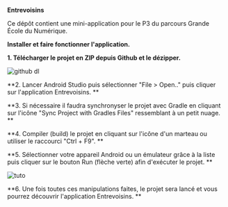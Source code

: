 **Entrevoisins**

Ce dépôt contient une mini-application pour le P3 du parcours Grande École du Numérique.

**Installer et faire fonctionner l'application.**

**1. Télécharger le projet en ZIP depuis Github et le dézipper.**

![github dl](https://user-images.githubusercontent.com/64955408/122775175-290e2c00-d2aa-11eb-8d5b-83330830af69.PNG)


**2. Lancer Android Studio puis sélectionner "File > Open.." puis cliquer sur l'application Entrevoisins. **

**3. Si nécessaire il faudra synchronyser le projet avec Gradle en cliquant sur l'icône "Sync Project with Gradles Files" ressemblant à un petit nuage. **

**4. Compiler (build) le projet en cliquant sur l'icône d'un marteau ou utiliser le raccourci "Ctrl + F9". **

**5. Sélectionner votre appareil Android ou un émulateur grâce à la liste puis cliquer sur le bouton Run (flèche verte) afin d'exécuter le projet. **

![tuto](https://user-images.githubusercontent.com/64955408/122775257-3a573880-d2aa-11eb-957d-ff09a458343e.PNG)


**6. Une fois toutes ces manipulations faites, le projet sera lancé et vous pourrez découvrir l'application Entrevoisins. ** 
